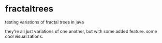 # fractaltrees
testing variations of fractal trees in java

they're all just variations of one another, but with some added feature.
some cool visualizations.
